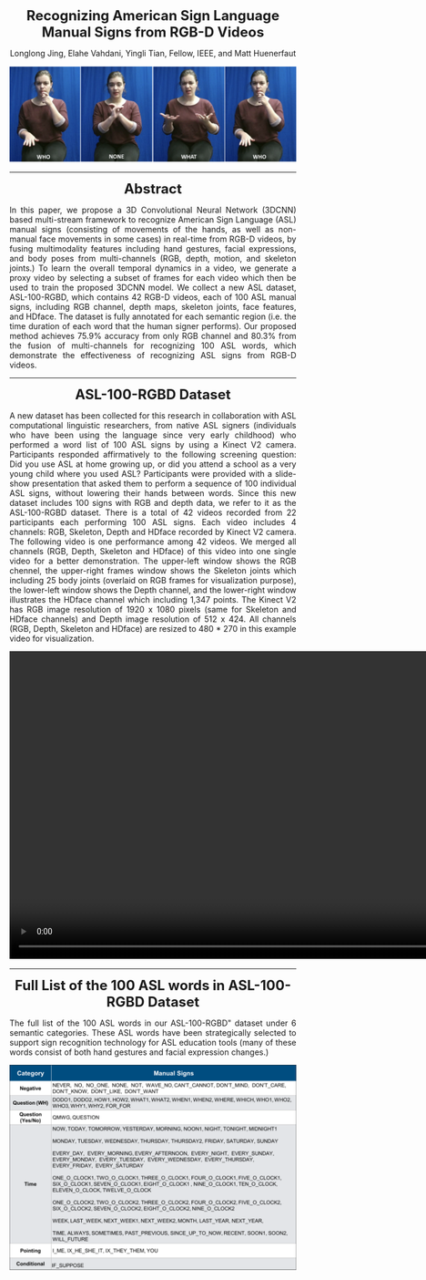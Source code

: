 <p align="center"> 
<b>
<font size="5"> Recognizing American Sign Language Manual Signs from RGB-D Videos  </font> 
</b>
</p>
<p align="center">
Longlong Jing, Elahe Vahdani, Yingli Tian, Fellow, IEEE, and Matt Huenerfaut
</p>



![alt text](./media/demo_img.jpeg "Title")

------

<p align="center"> 
<b>
<font size="5"> Abstract </font> 
</b>
</p>

<p align="justify">In this paper, we propose a 3D Convolutional Neural Network (3DCNN) based multi-stream framework to recognize American Sign Language (ASL) manual signs (consisting of movements of the hands, as well as non-manual face movements in some cases) in real-time from RGB-D videos, by fusing multimodality features including hand gestures, facial expressions, and body poses from multi-channels (RGB, depth, motion, and skeleton joints.) To learn the overall temporal dynamics in a video, we generate a proxy video by selecting a subset of frames for each video which then be used to train the proposed 3DCNN model. We collect a new ASL dataset, ASL-100-RGBD, which contains 42 RGB-D videos, each of 100 ASL manual signs, including RGB channel, depth maps, skeleton joints, face features, and HDface. The dataset is fully annotated for each semantic region (i.e. the time duration of each word that the human signer performs). Our proposed method achieves 75.9% accuracy from only RGB channel and 80.3% from the fusion of multi-channels for recognizing 100 ASL words, which demonstrate the effectiveness of recognizing ASL signs from RGB-D videos.</p>

------

<p align="center"> 
<b>
<font size="5"> ASL-100-RGBD Dataset </font> 
</b>
</p>

<p align="justify">A new dataset has been collected for this research in collaboration with ASL computational linguistic researchers, from native ASL signers (individuals who have been using the language since very early childhood) who performed a word list of 100 ASL signs by using a Kinect V2 camera. Participants responded affirmatively to the following screening question: Did you use ASL at home growing up, or did you attend a school as a very young child where you used ASL? Participants were provided with a slide-show presentation that asked them to perform a sequence of 100 individual ASL signs, without lowering their hands between words. Since this new dataset includes 100 signs with RGB and depth data, we refer to it as the ASL-100-RGBD dataset. 
There is a total of 42 videos recorded from 22 participants each performing 100 ASL signs. Each video includes 4 channels: RGB, Skeleton, Depth and HDface recorded by Kinect V2 camera. The following video is one performance among 42 videos. We merged all channels (RGB, Depth, Skeleton and HDface) of this video into one single video for a better demonstration. The upper-left window shows the RGB chennel, the upper-right frames window shows the Skeleton joints which including 25 body joints (overlaid on RGB frames for visualization purpose), the lower-left window shows the Depth channel, and the lower-right window illustrates the HDface channel which including 1,347 points. The Kinect V2 has RGB image resolution of 1920 x 1080 pixels (same for Skeleton and HDface channels) and Depth image resolution of 512 x 424. All channels (RGB, Depth, Skeleton and HDface) are resized to 480 * 270 in this example video for visualization.</p> 


<p align="center">
<video width="950" height="540" controls>
  <source src="./media/demovideo.mp4" type="video/mp4">
</video>
</p>


------


<p align="center"> 
<b>
<font size="5"> Full List of the 100 ASL words in ASL-100-RGBD Dataset</font> 
</b>
</p>

<p align="justify">The full list of the 100 ASL words in our ASL-100-RGBD" dataset under 6 semantic categories. These ASL words have been strategically selected to support sign recognition technology for ASL education tools (many of these words consist of both hand gestures and facial expression changes.)</p>


![alt text](./media/list.png "The Full list of the 100 ASL words")



